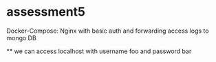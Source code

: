 # assessment5
Docker-Compose: Nginx with basic auth and forwarding access logs to mongo DB

** we can access localhost with username foo and password bar
